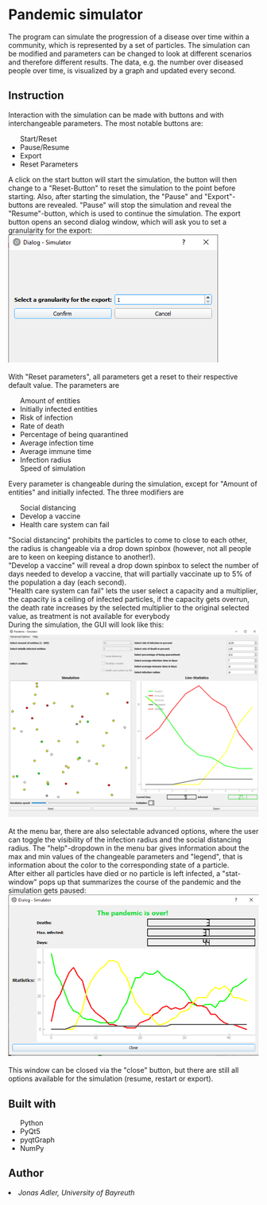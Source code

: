 # Pandemic simulator
The program can simulate the progression of a disease over time within a community, which is represented by a set
of particles. The simulation can be modified and parameters can be changed to look at different scenarios and therefore
different results. The data, e.g. the number over diseased people over time, is visualized by a graph and updated every
second.
## Instruction
Interaction with the simulation can be made with buttons and with interchangeable parameters. The most notable buttons
are:<ul>Start/Reset <br><li> Pause/Resume <br><li> Export<br><li> Reset Parameters<br></ul> A click on the start button
will start the simulation, the button will then change to a "Reset-Button" to reset the simulation to the point before
starting. Also, after starting the simulation, the "Pause" and "Export"-buttons are revealed. "Pause" will stop the
simulation and reveal the "Resume"-button, which is used to continue the simulation. The export button opens an
second dialog window, which will ask you to set a granularity for the export:
![](./resources/pictureGranularity.png) <br><br>
With "Reset parameters", all parameters get a reset to their respective default value. The parameters are<ul>Amount of
entities<br><li>Initially infected entities<br><li>Risk of infection<br><li>Rate of death<br><li>Percentage of being
quarantined<br><li>Average infection time<br><li>Average immune time<br><li>Infection radius<br>Speed of 
simulation</ul> Every parameter is changeable during the simulation, except for "Amount of entities" and initially
infected. The three modifiers are <ul>Social distancing<br><li>Develop a vaccine<br><li>Health care system can 
fail</ul>"Social distancing" prohibits the particles to come to close to each other, the radius is changeable via 
a drop down spinbox (however, not all people are to keen on keeping distance to another!). <br>"Develop a vaccine" 
will reveal a drop down spinbox to select the number of days needed to develop a vaccine, that will partially vaccinate
up to 5% of the population a day (each second). <br>"Health care system can fail" lets the user select a capacity
and a multiplier, the capacity is a ceiling of infected particles, if the capacity gets overrun, the death rate
increases by the selected multiplier to the original selected value, as treatment is not available for everybody<br>
During the simulation, the GUI will look like this:
![](./resources/runningSimulationImage.png)<br><br>
At the menu bar, there are also selectable advanced options, where the user can toggle the visibility of the infection
radius and the social distancing radius. The "help"-dropdown in the menu bar gives information about the max and min
values of the changeable parameters and "legend", that is information about the color to the corresponding state of a
particle.<br>
After either all particles have died or no particle is left infected, a "stat-window" pops up that summarizes the
course of the pandemic and the simulation gets paused:
![](./resources/endWindowImage.png)<br><br>
This window can be closed via the "close" button, but there are still all options available for the simulation (resume,
restart or export).
## Built with
<ul>
Python<br><li>PyQt5<br><li>pyqtGraph<br><li>NumPy
</ul>

## Author
<em><li>Jonas Adler, University of Bayreuth</em>

